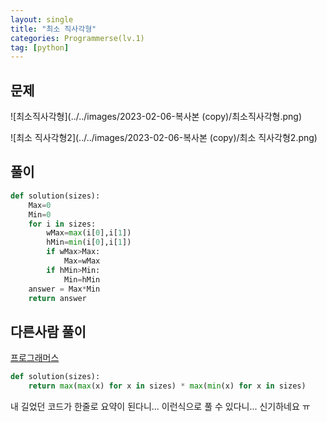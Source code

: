 ```yaml
---
layout: single
title: "최소 직사각형"
categories: Programmerse(lv.1)
tag: [python]
---
```


## 문제

![최소직사각형](../../images/2023-02-06-복사본 (copy)/최소직사각형.png)

![최소 직사각형2](../../images/2023-02-06-복사본 (copy)/최소 직사각형2.png)

## 풀이

```python
def solution(sizes):
    Max=0
    Min=0
    for i in sizes:
        wMax=max(i[0],i[1])
        hMin=min(i[0],i[1])
        if wMax>Max:
            Max=wMax
        if hMin>Min:
            Min=hMin
    answer = Max*Min
    return answer
```





## 다른사람 풀이

<a  href="https://school.programmers.co.kr/learn/courses/30/lessons/86491/solution_groups?language=python3">프로그래머스</a>

```python
def solution(sizes):
    return max(max(x) for x in sizes) * max(min(x) for x in sizes)
```

내 길었던 코드가 한줄로 요약이 된다니... 이런식으로 풀 수 있다니... 신기하네요 ㅠ
